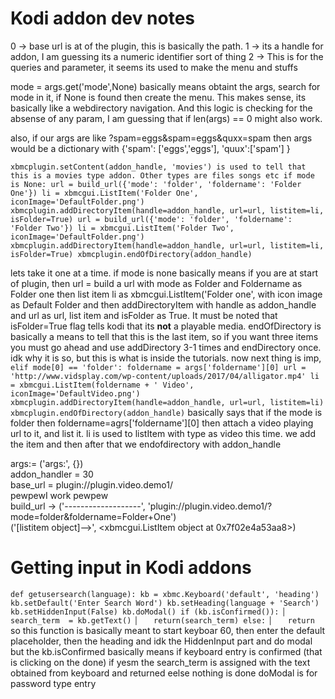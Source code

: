 # Kodi addon dev notes
0 -> base url is at of the plugin, this is basically the path. 
1 -> its a handle for addon, I am guessing its a numeric identifier sort of thing
2 -> This is for the queries and parameter, it seems its used to make the menu and stuffs

mode = args.get('mode',None) basically means obtaint the args, search for mode in it, if None is found then create the menu. 
This makes sense, its basically like a webdirectory navigation. And this logic is checking for the absense of any param, I am guessing that if len(args) == 0 might also work.

also, if our args are like ?spam=eggs&spam=eggs&quxx=spam then args would be a dictionary with 
{'spam': ['eggs','eggs'], 
 'quux':['spam']
}

`
xbmcplugin.setContent(addon_handle, 'movies') is used to tell that this is a movies type addon. Other types are files songs etc
if mode is None:
url = build_url({'mode': 'folder', 'foldername': 'Folder One'})
li = xbmcgui.ListItem('Folder One', iconImage='DefaultFolder.png')
xbmcplugin.addDirectoryItem(handle=addon_handle, url=url,
listitem=li, isFolder=True)
url = build_url({'mode': 'folder', 'foldername': 'Folder Two'})
li = xbmcgui.ListItem('Folder Two', iconImage='DefaultFolder.png')
xbmcplugin.addDirectoryItem(handle=addon_handle, url=url,
listitem=li, isFolder=True)
xbmcplugin.endOfDirectory(addon_handle)
`

lets take it one at a time. 
if mode is none basically means if you are at start of plugin, 
then url = build a url with mode as Folder and Foldername as Folder one
then list item li as xbmcgui.ListItem('Folder one', with icon image as Default Folder
and then addDirectoryItem with handle as addon_handle and url as url, list item and isFolder as True. It must be noted that isFolder=True flag tells kodi that its **not** a playable media.
endOfDirectory is basically a means to tell that this is the last item, so if you want three items you must go ahead and use addDirectory 3-1 times and endDirectory once. 
idk why it is so, but this is what is inside the tutorials. 
now next thing is imp, 
`
elif mode[0] == 'folder':
    foldername = args['foldername'][0]
     url = 'http://www.vidsplay.com/wp-content/uploads/2017/04/alligator.mp4'
     li = xbmcgui.ListItem(foldername + ' Video', iconImage='DefaultVideo.png')
     xbmcplugin.addDirectoryItem(handle=addon_handle, url=url, listitem=li)
     xbmcplugin.endOfDirectory(addon_handle)
`
 basically says that if the mode is folder then foldername=agrs['foldername'][0]
then attach a video playing url to it, and list it. 
li is used to listItem with type as video this time. 
we add the item and then 
after that we endofdirectory with addon_handle

args:= ('args:', {})                                                                                                                                                           
addon_handler =  30                                                                                                                                                                      
base_url =  plugin://plugin.video.demo1/                                                                                                                                            
 pewpewI work pewpew                                                                                                                                                     
build_url ->  ('-------------------', 'plugin://plugin.video.demo1/?mode=folder&foldername=Folder+One')                                                                               
 ('[listitem object]-->', <xbmcgui.ListItem object at 0x7f02e4a53aa8>)                                                                                                   
# Getting input in Kodi addons

`
def getusersearch(language):
     kb = xbmc.Keyboard('default', 'heading')
     kb.setDefault('Enter Search Word')
     kb.setHeading(language + 'Search')
     kb.setHiddenInput(False)
     kb.doModal()
     if (kb.isConfirmed()):
     ▏   search_term  = kb.getText()
     ▏   return(search_term)
     else:
     ▏   return
`
so this function is basically meant to start keyboar 60, then enter the default placeholder, then the heading and idk the HiddenInput part and do modal but the kb.isConfirmed basically means if keyboard entry is confirmed (that is clicking on the done)
if yesm the search_term is assigned with the text obtained from keyboard and returned eelse nothing is done
doModal is for password type entry

